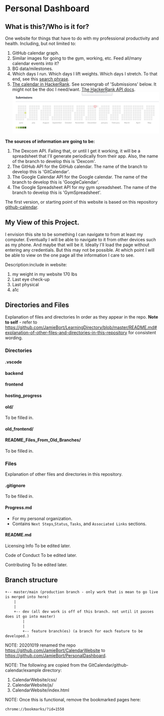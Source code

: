 # Personal Dashboard

## What is this?/Who is it for?

One website for things that have to do with my professional productivity and health. Including, but not limited to:
1. GitHub calendar graph.
2. Similar images for going to the gym, working, etc. Feed all/many calendar events into it?
3. BG data/milestones.
4. Which days I run. Which days I lift weights. Which days I stretch. To that end, see this [search phrase](https://calendar.google.com/calendar/r/search?q=Export%20calendar%20to%20csv%20-%20look%20at%20trends).
5. [The calendar in HackerRank](https://www.hackerrank.com/jamiebort). See screengrab of 'Submissions' below. It might not be the doc I need/want. [The HackerRank API docs](https://www.hackerrank.com/work/apidocs#!/Introduction/options_intro_api).
![HackerRankCalendar](https://github.com/JamieBort/CalendarWebsite/blob/master/images/HackerRankCalendarGraph)

**The sources of information are going to be:**
1. The Dexcom API. Failing that, or until I get it working, it will be a spreadsheet that I'll generate periodically from their app. Also, the name of the branch to develop this is 'Dexcom'.
2. The GitHub API for the GitHub calendar. The name of the branch to develop this is 'GitCalendar'.
3. The Google Calendar API for the Google calendar. The name of the branch to develop this is 'GoogleCalendar'.
4. The Google Spreadsheet API for my gym spreadsheet. The name of the branch to develop this is 'GymSpreadsheet'.

The first version, or starting point of this website is based on this repository [github-calendar](https://github.com/IonicaBizau/github-calendar).

## My View of this Project.
I envision this site to be something I can navigate to from at least my computer. Eventually I will be able to navigate to it from other devices such as my phone. And maybe that will be it. Ideally I'll load the page without entering any credentials. But this may not be possible. At which point I will be able to view on the one page all the information I care to see.

Description:include in website:
1. my weight in my website 170 lbs
2. Last eye check-up
3. Last physical
4. a1c




## Directories and Files
Explanation of files and directories
In order as they appear in the repo.
**Note to self** - refer to https://github.com/JamieBort/LearningDirectory/blob/master/README.md#explanation-of-other-files-and-directories-in-this-repository for consistent wording.

### Directories

#### .vscode

#### backend

#### frontend

#### hosting_progress

#### old/
To be filled in.

#### old_frontend/

#### README_Files_From_Old_Branches/
To be filled in.


### Files
Explanation of other files and directories in this repository.

#### .gitignore
To be filled in.

#### Progress.md
* For my personal organization.
* Contains `Next Steps`,`Status`, `Tasks`, and `Associated Links` sections.

#### README.md

Licensing Info
To be edited later.

Code of Conduct
To be edited later.

Contributing
To be edited later.

## Branch structure

    +-- master/main (production branch - only work that is mean to go live is merged into here)
        |
        |
        +-- dev (all dev work is off of this branch. not until it passes does it go into master)
            |
            |
            +-- feature branch(es) (a branch for each feature to be developed.)

NOTE: 20201019 renamed the repo https://github.com/JamieBort/CalendarWebsite to https://github.com/JamieBort/PersonalDashboard.


NOTE: The following are copied from the GitCalendar/github-calendar/example directory:
1. CalendarWebsite/css/
2. CalendarWebsite/js/
3. CalendarWebsite/index.html

NOTE: Once this is functional, remove the bookmarked pages here: 

    chrome://bookmarks/?id=1558